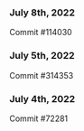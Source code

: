 ### July 8th, 2022

Commit #114030

### July 5th, 2022

Commit #314353


### July 4th, 2022

Commit #72281
